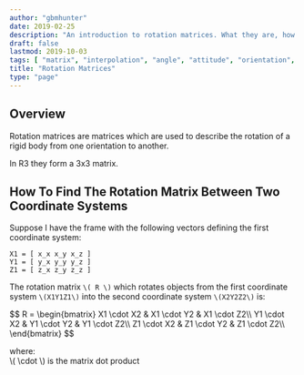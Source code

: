 ```yaml
---
author: "gbmhunter"
date: 2019-02-25
description: "An introduction to rotation matrices. What they are, how to calculate them, and what they are useful for!"
draft: false
lastmod: 2019-10-03
tags: [ "matrix", "interpolation", "angle", "attitude", "orientation", "vector", "rotation", "rotation matrix", "dot product", "reference frame", "coordinate system" ]
title: "Rotation Matrices"
type: "page"
---
```


## Overview

Rotation matrices are matrices which are used to describe the rotation of a rigid body from one orientation to another.

In R3 they form a 3x3 matrix.

## How To Find The Rotation Matrix Between Two Coordinate Systems

Suppose I have the frame with the following vectors defining the first coordinate system:

```
X1 = [ x_x x_y x_z ]
Y1 = [ y_x y_y y_z ]
Z1 = [ z_x z_y z_z ]
```

The rotation matrix `\( R \)` which rotates objects from the first coordinate system `\(X1Y1Z1\)` into the second coordinate system `\(X2Y2Z2\)` is:

<p>$$
R = \begin{bmatrix}
  X1 \cdot X2 & X1 \cdot Y2 & X1 \cdot Z2\\
  Y1 \cdot X2 & Y1 \cdot Y2 & Y1 \cdot Z2\\
  Z1 \cdot X2 & Z1 \cdot Y2 & Z1 \cdot Z2\\
\end{bmatrix}
$$</p>

<p class="centered">
  where:<br>
  \( \cdot \) is the matrix dot product
</p>